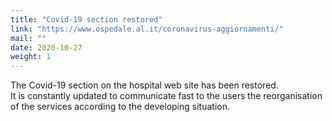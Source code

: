 ```yaml
---
title: "Covid-19 section restored"
link: "https://www.ospedale.al.it/coronavirus-aggiornamenti/"
mail: ""
date: 2020-10-27
weight: 1
---
```


The Covid-19 section on the hospital web site has been restored.  
It is constantly updated to communicate fast to the users the reorganisation of the services according to the developing situation.
